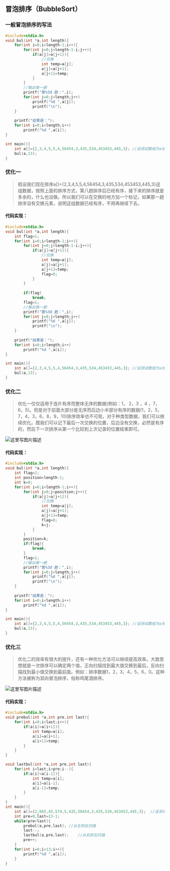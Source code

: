 ## 冒泡排序（BubbleSort）

### 一般冒泡排序的写法

```c
#include<stdio.h>
void bul(int *a,int length){
	for(int i=0;i<length-1;i++){
		for(int j=0;j<length-1-i;j++){
			if(a[j]>a[j+1]){
				//交换
				int temp=a[j];
				a[j]=a[j+1];
				a[j+1]=temp;
			}
		}
		//输出每一趟
		printf("第%3d 趟：",i);
		for(int j=0;j<length;j++)
			printf("%d ",a[j]);
			printf("\n"); 
	}
	
	printf("结果是：");
	for(int i=0;i<length;i++)
		printf("%d ",a[i]); 
}

int main(){
	int a[]={2,3,4,5,5,4,56454,3,435,534,453453,445,3};	//设测试数组为a长度为13
	bul(a,13);
}
```

### 优化一

> 假设我们现在排序a[]={2,3,4,5,5,4,56454,3,435,534,453453,445,3}这组数据，按照上面的排序方式，第八趟排序后已经有序，接下来的排序就是多余的，什么也没做。所以我们可以在交换的地方加一个标记，如果那一趟排序没有交换元素，说明这组数据已经有序，不用再继续下去。

#### 代码实现：

```c
#include<stdio.h>
void bul(int *a,int length){
	int flag=1;
	for(int i=0;i<length-1;i++){
		for(int j=0;j<length-1-i;j++){
			if(a[j]>a[j+1]){
				//交换
				int temp=a[j];
				a[j]=a[j+1];
				a[j+1]=temp;
				flag=0;
			}
		}
		
		if(flag)
			break;
		flag=1;
		//输出每一趟
		printf("第%3d 趟：",i);
		for(int j=0;j<length;j++)
			printf("%d ",a[j]);
			printf("\n"); 
	}
	
	printf("结果是：");
	for(int i=0;i<length;i++)
		printf("%d ",a[i]); 
}

int main(){
	int a[]={2,3,4,5,5,4,56454,3,435,534,453453,445,3};	//设测试数组为a长度为13
	bul(a,13);
}
```

### 优化二

> 优化一仅仅适用于连片有序而整体无序的数据(例如：1， 2，3 ，4 ，7，6，5)。但是对于前面大部分是无序而后边小半部分有序的数据(1，2，5，7，4，3，6，8，9，10)排序效率也不可观，对于种类型数据，我们可以继续优化。既我们可以记下最后一次交换的位置，后边没有交换，必然是有序的，然后下一次排序从第一个比较到上次记录的位置结束即可。

![这里写图片描述](https://img-blog.csdn.net/2018062700091521?watermark/2/text/aHR0cHM6Ly9ibG9nLmNzZG4ubmV0L2hhbnNpb256/font/5a6L5L2T/fontsize/400/fill/I0JBQkFCMA==/dissolve/70)

#### 代码实现：

```c
#include<stdio.h>
void bul(int *a,int length){
	int flag=1;
	int position=length-1;
	int k=0;
	for(int i=0;i<length-1;i++){
		for(int j=0;j<position;j++){
			if(a[j]>a[j+1]){
				//交换
				int temp=a[j];
				a[j]=a[j+1];
				a[j+1]=temp;
				flag=0;
				k=j;
			}
		}
		position=k;
		if(flag){
			break;
		}
		flag=1;
		//输出每一趟
		printf("第%3d 趟：",i);
		for(int j=0;j<length;j++)
			printf("%d ",a[j]);
			printf("\n"); 
	}
	
	printf("结果是：");
	for(int i=0;i<length;i++)
		printf("%d ",a[i]); 
}

int main(){
	int a[]={2,3,4,5,5,4,56454,3,435,534,453453,445,3};	//设测试数组为a长度为13
	bul(a,13);
}
```

### 优化三

> 优化二的效率有很大的提升，还有一种优化方法可以继续提高效率。大致思想就是一次排序可以确定两个值，正向扫描找到最大值交换到最后，反向扫描找到最小值交换到最前面。例如：排序数据1，2，3，4，5，6，0。这种方法被称为双向冒泡排序，俗称鸡尾酒排序。

![这里写图片描述](https://img-blog.csdn.net/20180627192350535?watermark/2/text/aHR0cHM6Ly9ibG9nLmNzZG4ubmV0L2hhbnNpb256/font/5a6L5L2T/fontsize/400/fill/I0JBQkFCMA==/dissolve/70)

#### 代码实现：

```c
#include<stdio.h>
void prebul(int *a,int pre,int last){
	for(int i=0;i<last;i++){
		if(a[i]>a[i+1]){
			int temp=a[i];
			a[i]=a[i+1];
			a[i+1]=temp;
		}
	}
}

void lastbul(int *a,int pre,int last){
	for(int i=last;i>pre;i--){
		if(a[i]<a[i-1]){
			int temp=a[i];
			a[i]=a[i-1];
			a[i-1]=temp;
		}
	}
}
int main(){
	int a[]={2,665,45,574,5,435,56454,3,435,534,453453,445,3};	//设测试数组为a长度为13
	int pre=0,last=13-1;
	while(pre<last){
		prebul(a,pre,last);	//从左到右扫描
		last--;
		lastbul(a,pre,last);	//从右到左扫描
		pre++;
	}
	for(int i=0;i<13;i++){
		printf("%d ",a[i]);
	}
}
```